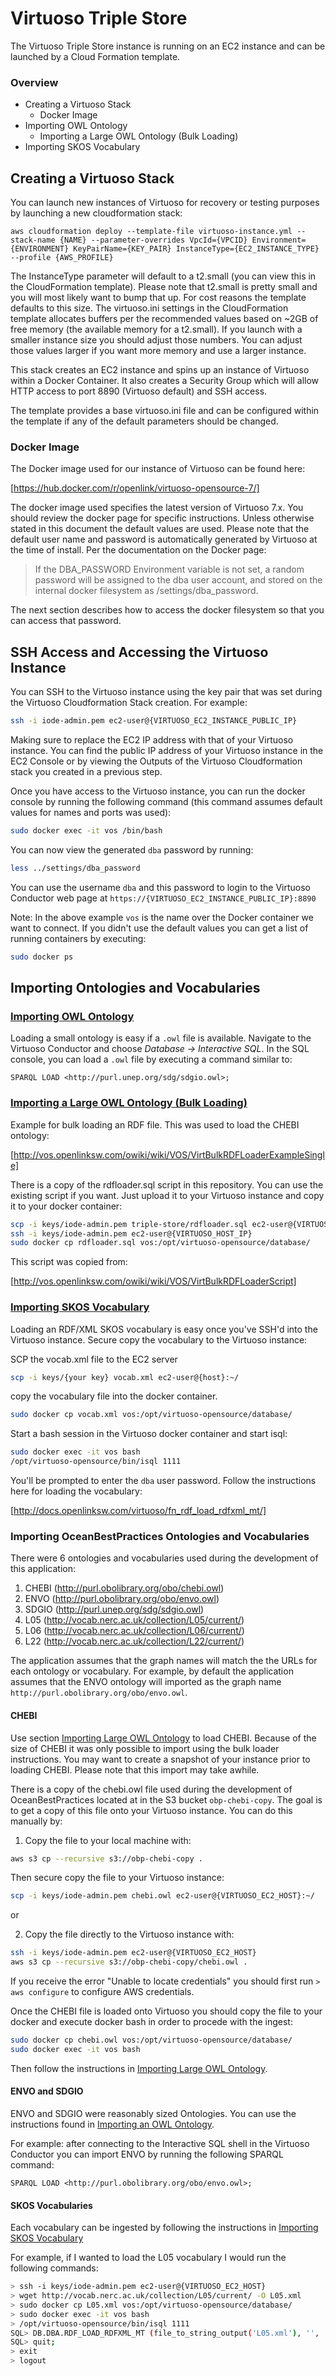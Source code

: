 # Virtuoso Triple Store

The Virtuoso Triple Store instance is running on an EC2 instance and can be launched by a Cloud Formation template.

### Overview

- Creating a Virtuoso Stack
  - Docker Image
- Importing OWL Ontology
  - Importing a Large OWL Ontology (Bulk Loading)
- Importing SKOS Vocabulary

## Creating a Virtuoso Stack

You can launch new instances of Virtuoso for recovery or testing purposes by launching a new cloudformation stack:

```
aws cloudformation deploy --template-file virtuoso-instance.yml --stack-name {NAME} --parameter-overrides VpcId={VPCID} Environment={ENVIRONMENT} KeyPairName={KEY_PAIR} InstanceType={EC2_INSTANCE_TYPE} --profile {AWS_PROFILE}
```

The InstanceType parameter will default to a t2.small (you can view this in the CloudFormation template). Please note that t2.small is pretty small and you will most
likely want to bump that up. For cost reasons the template defaults to this size. The virtuoso.ini settings in the CloudFormation template allocates buffers per the recommended values
based on ~2GB of free memory (the available memory for a t2.small). If you launch with a smaller instance size you should adjust those numbers. You can adjust those values larger
if you want more memory and use a larger instance.

This stack creates an EC2 instance and spins up an instance of Virtuoso within a Docker Container. It also creates a Security Group which will allow HTTP access to port 8890 (Virtuoso default) and SSH access.

The template provides a base virtuoso.ini file and can be configured within the template if any of the default parameters should be changed.

### Docker Image

The Docker image used for our instance of Virtuoso can be found here:

[https://hub.docker.com/r/openlink/virtuoso-opensource-7/]

The docker image used specifies the latest version of Virtuoso 7.x. You should review the docker page for specific instructions. Unless otherwise stated in this document the default values are used. Please note that the default user name and password is automatically generated by Virtuoso at the time of install. Per the documentation on the Docker page:

> If the DBA_PASSWORD Environment variable is not set, a random password will be assigned to the dba user account, and stored on the internal docker filesystem as /settings/dba_password.

The next section describes how to access the docker filesystem so that you can access that password.

## SSH Access and Accessing the Virtuoso Instance

You can SSH to the Virtuoso instance using the key pair that was set during the Virtuoso Cloudformation Stack creation. For example:

```sh
ssh -i iode-admin.pem ec2-user@{VIRTUOSO_EC2_INSTANCE_PUBLIC_IP}
```

Making sure to replace the EC2 IP address with that of your Virtuoso instance. You can find the public IP address of your Virtuoso instance in the EC2 Console or by viewing the Outputs of the Virtuoso Cloudformation stack you created in a previous step.

Once you have access to the Virtuoso instance, you can run the docker console by running the following command (this command assumes default values for names and ports was used):

```sh
sudo docker exec -it vos /bin/bash
```

You can now view the generated `dba` password by running:

```sh
less ../settings/dba_password
```

You can use the username `dba` and this password to login to the Virtuoso Conductor web page at `https://{VIRTUOSO_EC2_INSTANCE_PUBLIC_IP}:8890`

Note: In the above example `vos` is the name over the Docker container we want to connect. If you didn't use the default values you can get a list of running containers by executing:

```sh
sudo docker ps
```

## Importing Ontologies and Vocabularies

### [Importing OWL Ontology](#import-owl)

Loading a small ontology is easy if a `.owl` file is available. Navigate to the Virtuoso Conductor and choose _Database -> Interactive SQL_. In the SQL console, you can load a `.owl` file by executing a command similar to:

```text
SPARQL LOAD <http://purl.unep.org/sdg/sdgio.owl>;
```

### [Importing a Large OWL Ontology (Bulk Loading)](#import-large-owl)

Example for bulk loading an RDF file. This was used to load the CHEBI ontology:

[http://vos.openlinksw.com/owiki/wiki/VOS/VirtBulkRDFLoaderExampleSingle]

There is a copy of the rdfloader.sql script in this repository. You can use the existing script if you want. Just upload it to your Virtuoso instance and copy it to your docker container:

```sh
scp -i keys/iode-admin.pem triple-store/rdfloader.sql ec2-user@{VIRTUOSO_HOST_IP}:~/
ssh -i keys/iode-admin.pem ec2-user@{VIRTUOSO_HOST_IP}
sudo docker cp rdfloader.sql vos:/opt/virtuoso-opensource/database/
```

This script was copied from:

[http://vos.openlinksw.com/owiki/wiki/VOS/VirtBulkRDFLoaderScript]

### [Importing SKOS Vocabulary](#import-skos-vocabulary)

Loading an RDF/XML SKOS vocabulary is easy once you've SSH'd into the Virtuoso instance. Secure copy the vocabulary to the Virtuoso instance:

SCP the vocab.xml file to the EC2 server

```sh
scp -i keys/{your key} vocab.xml ec2-user@{host}:~/
```

copy the vocabulary file into the docker container.

```sh
sudo docker cp vocab.xml vos:/opt/virtuoso-opensource/database/
```

Start a bash session in the Virtuoso docker container and start isql:

```sh
sudo docker exec -it vos bash
/opt/virtuoso-opensource/bin/isql 1111
```

You'll be prompted to enter the `dba` user password. Follow the instructions here for loading the vocabulary:

[http://docs.openlinksw.com/virtuoso/fn_rdf_load_rdfxml_mt/]

### Importing OceanBestPractices Ontologies and Vocabularies

There were 6 ontologies and vocabularies used during the development of this application:

  1. CHEBI (<http://purl.obolibrary.org/obo/chebi.owl>)
  2. ENVO (<http://purl.obolibrary.org/obo/envo.owl>)
  3. SDGIO (<http://purl.unep.org/sdg/sdgio.owl>)
  4. L05 (<http://vocab.nerc.ac.uk/collection/L05/current/>)
  5. L06 (<http://vocab.nerc.ac.uk/collection/L06/current/>)
  6. L22 (<http://vocab.nerc.ac.uk/collection/L22/current/>)

The application assumes that the graph names will match the the URLs for each ontology or vocabulary. For example, by default the application assumes that the ENVO ontology will imported as the graph name `http://purl.obolibrary.org/obo/envo.owl`.

#### CHEBI

Use section [Importing Large OWL Ontology](#large-owl-load) to load CHEBI. Because of the size of CHEBI it was only possible to import using the bulk loader instructions. You may want to create a snapshot of your instance prior to loading CHEBI. Please note that this import may take awhile.

There is a copy of the chebi.owl file used during the development of OceanBestPractices located at in the S3 bucket `obp-chebi-copy`. The goal is to get a copy of this file onto your Virtuoso instance. You can do this manually by:

1. Copy the file to your local machine with:

```sh
aws s3 cp --recursive s3://obp-chebi-copy .
```

Then secure copy the file to your Virtuoso instance:

```sh
scp -i keys/iode-admin.pem chebi.owl ec2-user@{VIRTUOSO_EC2_HOST}:~/
```

or

2. Copy the file directly to the Virtuoso instance with:

```sh
ssh -i keys/iode-admin.pem ec2-user@{VIRTUOSO_EC2_HOST}
aws s3 cp --recursive s3://obp-chebi-copy/chebi.owl .
```

If you receive the error "Unable to locate credentials" you should first run `> aws configure` to configure AWS credentials.

Once the CHEBI file is loaded onto Virtuoso you should copy the file to your docker and execute docker bash in order to procede with the ingest:

```sh
sudo docker cp chebi.owl vos:/opt/virtuoso-opensource/database/
sudo docker exec -it vos bash
```

Then follow the instructions in [Importing Large OWL Ontology](#large-owl-load).

#### ENVO and SDGIO

ENVO and SDGIO were reasonably sized Ontologies. You can use the instructions found in [Importing an OWL Ontology](#import-owl).

For example: after connecting to the Interactive SQL shell in the Virtuoso Conductor you can import ENVO by running the following SPARQL command:

```text
SPARQL LOAD <http://purl.obolibrary.org/obo/envo.owl>;
```

#### SKOS Vocabularies

Each vocabulary can be ingested by following the instructions in [Importing SKOS Vocabulary](#import-skos-vocabulary)

For example, if I wanted to load the L05 vocabulary I would run the following commands:

```sh
> ssh -i keys/iode-admin.pem ec2-user@{VIRTUOSO_EC2_HOST}
> wget http://vocab.nerc.ac.uk/collection/L05/current/ -O L05.xml
> sudo docker cp L05.xml vos:/opt/virtuoso-opensource/database/
> sudo docker exec -it vos bash
> /opt/virtuoso-opensource/bin/isql 1111
SQL> DB.DBA.RDF_LOAD_RDFXML_MT (file_to_string_output('L05.xml'), '', 'http://vocab.nerc.ac.uk/collection/L05/current/');
SQL> quit;
> exit
> logout
```
